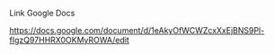 Link Google Docs

https://docs.google.com/document/d/1eAkyOfWCWZcxXxEjBNS9Pl-fIgzQ97HHRX0OKMyROWA/edit

